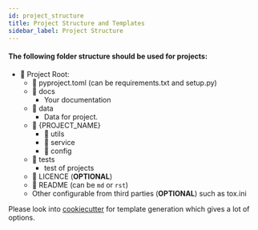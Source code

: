 ```yaml
---
id: project_structure
title: Project Structure and Templates
sidebar_label: Project Structure
---
```


#### The following folder structure should be used for projects:


* :file_folder: Project Root:
    - :memo: pyproject.toml (can be requirements.txt and setup.py)
    - :file_folder: docs
        * Your documentation
    - :file_folder: data
        * Data for project.
    - :file_folder: {PROJECT_NAME}
        + :file_folder: utils
        + :file_folder: service
        + :file_folder: config
    - :file_folder: tests
        + test of projects
    - :memo: LICENCE (**OPTIONAL**)
    - :memo: README (can be `md` or `rst`)
    - Other configurable from third parties (**OPTIONAL**) such as tox.ini



Please look into [cookiecutter](https://cookiecutter.readthedocs.io/en/1.7.2/) for template generation which gives a lot of options.
